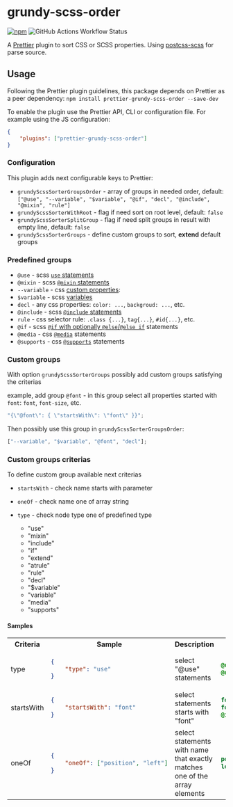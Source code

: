 # grundy-scss-order

[![npm][npm-badge]][npm] ![GitHub Actions Workflow Status][npm-build]

A [Prettier](https://prettier.io/) plugin to sort CSS or SCSS properties. Using [postcss-scss](https://github.com/postcss/postcss-scss) for parse source.

## Usage

Following the Prettier plugin guidelines, this package depends on Prettier as a peer dependency:
`npm install prettier-grundy-scss-order --save-dev`

To enable the plugin use the Prettier API, CLI or configuration file. For example using the JS configuration:

```json
{
    "plugins": ["prettier-grundy-scss-order"]
}
```

### Configuration

This plugin adds next configurable keys to Prettier:

- `grundyScssSorterGroupsOrder` - array of groups in needed order, default:
  `["@use", "--variable", "$variable", "@if", "decl", "@include", "@mixin", "rule"]`
- `grundyScssSorterWithRoot` - flag if need sort on root level, default: `false`
- `grundyScssSorterSplitGroup` - flag if need split groups in result with empty line, default: `false`
- `grundyScssSorterGroups` - define custom groups to sort, **extend** default groups

### Predefined groups

- `@use` - scss [`use` statements](https://sass-lang.com/documentation/at-rules/use/)
- `@mixin` - scss [`@mixin` statements](https://sass-lang.com/documentation/at-rules/mixin/)
- `--variable` - css [custom properties](https://developer.mozilla.org/en-US/docs/Web/CSS/--*):
- `$variable` - scss [variables](https://sass-lang.com/documentation/variables/)
- `decl` - any css properties: `color: ...`, `backgroud: ...`, etc.
- `@include` - scss [`@include` statements](https://sass-lang.com/documentation/at-rules/mixin/)
- `rule` - css selector rule: `.class {...}`, `tag{...}`, `#id{...}`, etc.
- `@if` - scss [`@if` with optionally `@else`/`@else if`](https://sass-lang.com/documentation/at-rules/control/if/) statements
- `@media` - css [`@media`](https://developer.mozilla.org/en-US/docs/Web/CSS/@media) statements
- `@supports` - css [`@supports`](https://developer.mozilla.org/en-US/docs/Web/CSS/@supports) statements

### Custom groups

With option `grundyScssSorterGroups` possibly add custom groups satisfying the criterias

example, add group `@font` - in this group select all properties started with `font`: `font`, `font-size`, etc.

```js
"{\"@font\": { \"startsWith\": \"font\" }}";
```

Then possibly use this group in `grundyScssSorterGroupsOrder`:

```js
["--variable", "$variable", "@font", "decl"];
```

### Custom groups criterias

To define custom group available next criterias

- `startsWith` - check name starts with parameter
- `oneOf` - check name one of array string
- `type` - check node type one of predefined type

    - "use"
    - "mixin"
    - "include"
    - "if"
    - "extend"
    - "atrule"
    - "rule"
    - "decl"
    - "$variable"
    - "variable"
    - "media"
    - "supports"

#### Samples

<table>
<tr>
<th width="5%">Criteria</th>
<th width="35%">Sample</th>
<th width="25%">Description</th>
<th >Applied to</th>
</tr>
<tr>
<td>type</td>
<td>

```json
{
    "type": "use"
}
```

</td>
<td>select "@use" statements</td>
<td>

```scss
@use "colors";
@use "colors" as c;
```

</td>
</tr>
<tr>
<td>startsWith</td>
<td>

```json
{
    "startsWith": "font"
}
```

</td>
<td>select statements starts with "font"</td>
<td>

```scss
font: "Courier New";
font-size: 10px;
@include fonts;
```

</td>
</tr>
<tr>
<td>oneOf</td>
<td>

```json
{
    "oneOf": ["position", "left"]
}
```

</td>
<td>select statements with name that exactly matches one of the array elements</td>
<td>

```scss
position: relative;
left: 10px;
```

</td>
</tr>
</table>

[npm]: https://www.npmjs.com/package/prettier-grundy-scss-order
[npm-badge]: https://img.shields.io/npm/v/prettier-grundy-scss-order?color=blue
[npm-build]: https://img.shields.io/github/actions/workflow/status/urffin/grundy-scss-order/npm-publish.yml?label=build
